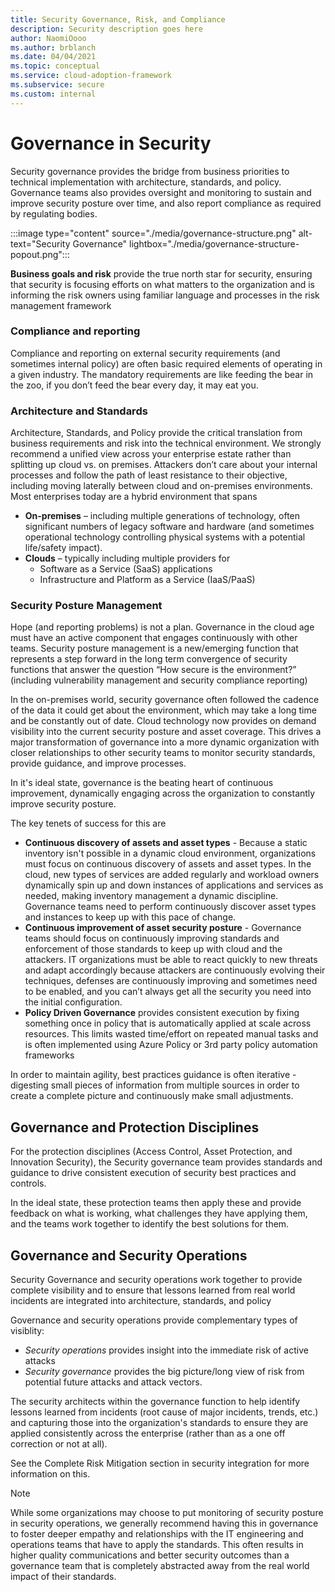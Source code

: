 ```yaml
---
title: Security Governance, Risk, and Compliance
description: Security description goes here
author: NaomiOooo
ms.author: brblanch
ms.date: 04/04/2021
ms.topic: conceptual
ms.service: cloud-adoption-framework
ms.subservice: secure
ms.custom: internal
---
```


# Governance in Security

Security governance provides the bridge from business priorities to technical implementation with architecture, standards, and policy. Governance teams also provides oversight and monitoring to sustain and improve security posture over time, and also report compliance as required by regulating bodies. 

:::image type="content" source="./media/governance-structure.png" alt-text="Security Governance" lightbox="./media/governance-structure-popout.png":::

**Business goals and risk** provide the true north star for security, ensuring that security is focusing efforts on what matters to the organization and is informing the risk owners using familiar language and processes in the risk management framework

### Compliance and reporting

Compliance and reporting on external security requirements (and sometimes internal policy) are often basic required elements of operating in a given industry. The mandatory requirements are like feeding the bear in the zoo, if you don’t feed the bear every day, it may eat you. 

### Architecture and Standards

Architecture, Standards, and Policy provide the critical translation from business requirements and risk into the technical environment. We strongly recommend a unified view across your enterprise estate rather than splitting up cloud vs. on premises. Attackers don’t care about your internal processes and follow the path of least resistance to their objective, including moving laterally between cloud and on-premises environments. Most enterprises today are a hybrid environment that spans 
 - **On-premises** – including multiple generations of technology, often significant numbers of legacy software and hardware (and sometimes operational technology controlling physical systems with a potential life/safety impact).
 - **Clouds** – typically including multiple providers for
   - Software as a Service (SaaS) applications
   - Infrastructure and Platform as a Service (IaaS/PaaS) 

### Security Posture Management

Hope (and reporting problems) is not a plan. Governance in the cloud age must have an active component that engages continuously with other teams. Security posture management is a new/emerging function that represents a step forward in the long term convergence of security functions that answer the question “How secure is the environment?” (including vulnerability management and security compliance reporting)

In the on-premises world, security governance often followed the cadence of the data it could get about the environment, which may take a long time and be constantly out of date. Cloud technology now provides on demand visibility into the current security posture and asset coverage. This drives a major transformation of governance into a more dynamic organization with closer relationships to other security teams to monitor security standards, provide guidance, and improve processes.

In it's ideal state, governance is the beating heart of continuous improvement, dynamically engaging across the organization to constantly improve security posture.

The key tenets of success for this are
 - **Continuous discovery of assets and asset types** - Because a static inventory isn't possible in a dynamic cloud environment, organizations must focus on continuous discovery of assets and asset types. In the cloud, new types of services are added regularly and workload owners dynamically spin up and down instances of applications and services as needed, making inventory management a dynamic discipline. Governance teams need to perform continuously discover asset types and instances to keep up with this pace of change. 
 - **Continuous improvement of asset security posture** - Governance teams should focus on continuously improving standards and enforcement of those standards to keep up with cloud and the attackers. IT organizations must be able to react quickly to new threats and adapt accordingly because attackers are continuously evolving their techniques, defenses are continuously improving and sometimes need to be enabled, and you can’t always get all the security you need into the initial configuration. 
 - **Policy Driven Governance** provides consistent execution by fixing something once in policy that is automatically applied at scale across resources. This limits wasted time/effort on repeated manual tasks and is often implemented using Azure Policy or 3rd party policy automation frameworks

In order to maintain agility, best practices guidance is often iterative - digesting small pieces of information from multiple sources in order to create a complete picture and continuously make small adjustments.

## Governance and Protection Disciplines

For the protection disciplines (Access Control, Asset Protection, and Innovation Security), the Security governance team provides standards and guidance to drive consistent execution of security best practices and controls. 

In the ideal state, these protection teams then apply these and provide feedback on what is working, what challenges they have applying them, and the teams work together to identify the best solutions for them.  

## Governance and Security Operations

Security Governance and security operations work together to provide complete visibility and to ensure that lessons learned from real world incidents are integrated into architecture, standards, and policy

Governance and security operations provide complementary types of visiblity:
 - *Security operations* provides insight into the immediate risk of active attacks
 - *Security governance* provides the big picture/long view of risk from potential future attacks and attack vectors. 

The security architects within the governance function to help identify lessons learned from incidents (root cause of major incidents, trends, etc.) and capturing those into the organization's standards to ensure they are applied consistently across the enterprise (rather than as a one off correction or not at all).

See the Complete Risk Mitigation section in security integration for more information on this. 

>[!Note] 
>While some organizations may choose to put monitoring of security posture in security operations, we generally recommend having this in governance to foster deeper empathy and relationships with the IT engineering and operations teams that have to apply the standards. This often results in higher quality communications and better security outcomes than a governance team that is completely abstracted away from the real world impact of their standards. 

